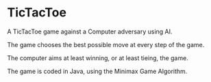 # TicTacToe

A TicTacToe game against a Computer adversary using AI.

The game chooses the best possible move at every step of the game.

The computer aims at least winning, or at least tieing, the game.

The game is coded in Java, using the Minimax Game Algorithm.
